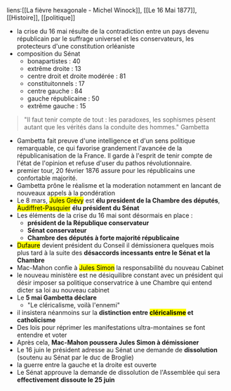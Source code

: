 liens:[[La fièvre hexagonale - Michel Winock]], [[Le 16 Mai 1877]], [[Histoire]], [[politique]]

- la crise du 16 mai résulte de la contradiction entre un pays devenu républicain par le suffrage universel et les conservateurs, les protecteurs d'une constitution orléaniste
- composition du Sénat
	- bonapartistes : 40
	- extrême droite : 13
	- centre droit et droite modérée : 81
	- constituitonnels : 17
	- centre gauche : 84
	- gauche républicaine : 50
	- extrême gauche : 15
> "Il faut tenir compte de tout : les paradoxes, les sophismes pèsent autant que les vérités dans la conduite des hommes."
> Gambetta

- Gambetta fait preuve d'une intelligence et d'un sens politique remarquable, ce qui favorise grandement l'avancée de la républicanisation de la France. Il garde à l'esprit de tenir compte de l'état de l'opinion et refuse d'user du pathos révolutionnaire.
- premier tour, 20 février 1876 assure pour les républicains une confortable majorité.
- Gambetta prône le réalisme et la moderation notamment en lancant de nouveaux appels à la pondération 
- Le 8 mars, <mark class="hltr-blue">Jules Grévy</mark> est **élu president de la Chambre des députés**,  <mark class="hltr-blue">Audiffret-Pasquier</mark> **élu président du Sénat**
- Les éléments de la crise du 16 mai sont désormais en place : 
	- **président de la République conservateur**
	- **Sénat conservateur**
	- **Chambre des députés à forte majorité républicaine**
- <mark class="hltr-blue">Dufaure</mark> devient président du Conseil il démissionera quelques mois plus tard à la suite des **désaccords incessants entre le Sénat et la Chambre**
- Mac-Mahon confie à <mark class="hltr-blue">Jules Simon</mark> la responsabilité du nouveau Cabinet
- le nouveau ministère est ne désiquilibre constant avec un président qui désir imposer sa politique conservatrice à une Chambre qui entend dicter sa loi au nouveau cabinet
- Le **5 mai Gambetta déclare**
	- "Le cléricalisme, voilà l'ennemi"
- il insistera néanmoins sur la **distinction entre <mark class="hltr-green">cléricalisme</mark> et catholicisme**
- Des lois pour réprimer les manifestations ultra-montaines se font entendre et voter
- Après cela, **Mac-Mahon poussera Jules Simon à démissioner**
- Le 16 juin le président adresse au Sénat une demande de **dissolution** (soutenu au Sénat par le duc de Broglie)
- la guerre entre la gauche et la droite est ouverte
- Le Sénat approuve la demande de dissolution de l'Assemblée qui sera **effectivement dissoute le 25 juin**